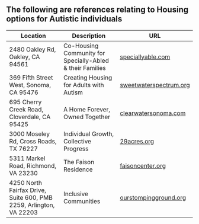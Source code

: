 ## The following are references relating to Housing options for Autistic individuals 

| Location                                                                 | Description                                      | URL                                                                                   |
|--------------------------------------------------------------------------|--------------------------------------------------|----------------------------------------------------------------------------------------|
| 2480 Oakley Rd, Oakley, CA 94561                                         | Co-Housing Community for Specially-Abled & their Families | [speciallyable.com](https://speciallyable.com/)                                        |
| 369 Fifth Street West, Sonoma, CA 95476                                  | Creating Housing for Adults with Autism          | [sweetwaterspectrum.org](https://sweetwaterspectrum.org/creating-housing)             |
| 695 Cherry Creek Road, Cloverdale, CA 95425                              | A Home Forever, Owned Together                   | [clearwatersonoma.com](https://www.clearwatersonoma.com/)                             |
| 3000 Moseley Rd, Cross Roads, TX 76227                                   | Individual Growth, Collective Progress           | [29acres.org](https://29acres.org/)                                                   |
| 5311 Markel Road, Richmond, VA 23230                                     | The Faison Residence                             | [faisoncenter.org](https://faisoncenter.org/adult-services/faison-residence/)         |
| 4250 North Fairfax Drive, Suite 600, PMB 2259, Arlington, VA 22203       | Inclusive Communities                            | [ourstompingground.org](https://ourstompingground.org/)                               |
